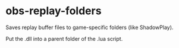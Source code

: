 # obs-replay-folders

Saves replay buffer files to game-specific folders (like ShadowPlay).

Put the .dll into a parent folder of the .lua script.